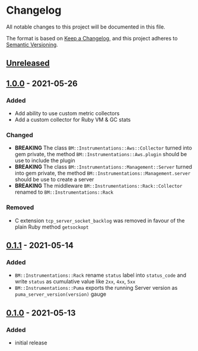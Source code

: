 # Changelog

All notable changes to this project will be documented in this file.

The format is based on [Keep a Changelog](https://keepachangelog.com/en/1.0.0/),
and this project adheres to [Semantic Versioning](https://semver.org/spec/v2.0.0.html).

## [Unreleased]

## [1.0.0] - 2021-05-26

### Added

- Add ability to use custom metric collectors
- Add a custom collector for Ruby VM & GC stats

### Changed

- __BREAKING__ The class `BM::Instrumentations::Aws::Collector` turned into gem private,
  the method `BM::Instrumentations::Aws.plugin` should be use to include the plugin
- __BREAKING__ The class `BM::Instrumentations::Management::Server` turned into gem private,
  the method `BM::Instrumentations::Management.server` should be use to create a server
- __BREAKING__ The middleware `BM::Instrumentations::Rack::Collector` renamed to
  `BM::Instrumentations::Rack`

### Removed

- C extension `tcp_server_socket_backlog` was removed in favour of the plain Ruby method `getsockopt`

## [0.1.1] - 2021-05-14

### Added
- `BM::Instrumentations::Rack` rename `status` label into `status_code` and write `status` as cumulative value
  like `2xx`, `4xx`, `5xx`
- `BM::Instrumentations::Puma` exports the running Server version as `puma_server_version(version)` gauge

## [0.1.0] - 2021-05-13

### Added
- initial release

[unreleased]: https://github.com/bookmate/bm-instrumentations/compare/v1.0.0...HEAD
[1.0.0]: https://github.com/bookmate/bm-instrumentations/compare/v0.1.1...v1.0.0
[0.1.1]: https://github.com/bookmate/bm-instrumentations/compare/v0.1.0...v0.1.1
[0.1.0]: https://github.com/bookmate/bm-instrumentations/releases/tag/v0.1.0

